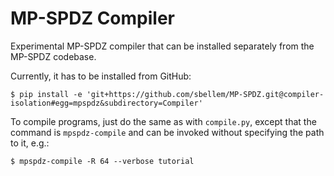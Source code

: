 # MP-SPDZ Compiler
Experimental MP-SPDZ compiler that can be installed separately from the
MP-SPDZ codebase.

Currently, it has to be installed from GitHub:

```shell
$ pip install -e 'git+https://github.com/sbellem/MP-SPDZ.git@compiler-isolation#egg=mpspdz&subdirectory=Compiler'
```

To compile programs, just do the same as with `compile.py`, except that the
command is `mpspdz-compile` and can be invoked without specifying the path to
it, e.g.:

```shell
$ mpspdz-compile -R 64 --verbose tutorial
```
